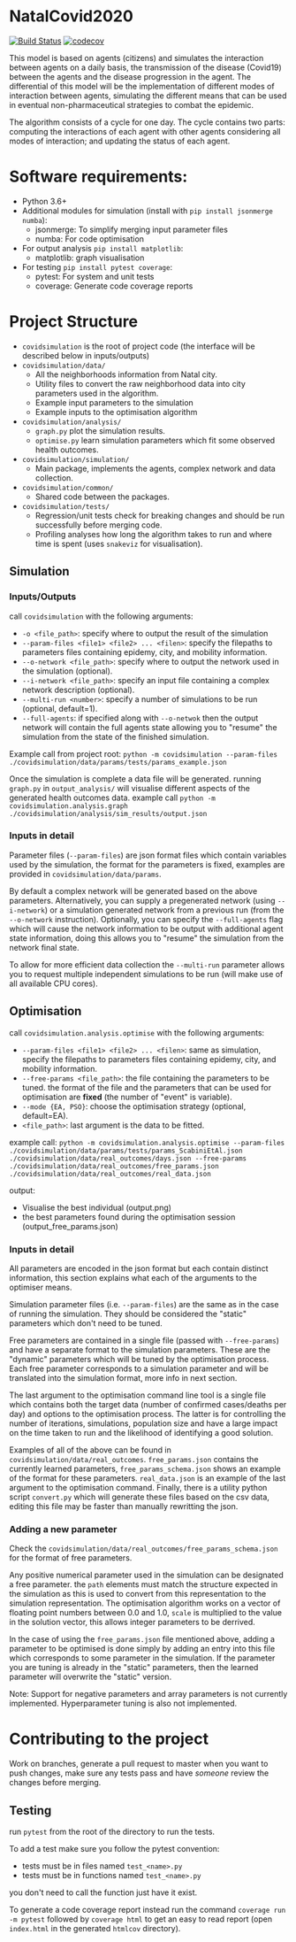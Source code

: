 # NatalCovid2020

[![Build Status](https://travis-ci.com/LiamWellacott/NatalCovid2020.svg?token=9ttsAxYFDwyKqpVMG1qC&branch=master)](https://travis-ci.com/LiamWellacott/NatalCovid2020) [![codecov](https://codecov.io/gh/LiamWellacott/NatalCovid2020/branch/master/graph/badge.svg?token=KSG2T7IXRU)](https://codecov.io/gh/LiamWellacott/NatalCovid2020)

This model is based on agents (citizens) and simulates the interaction between agents on a daily basis, the transmission of the disease (Covid19) between the agents and the disease progression in the agent. The differential of this model will be the implementation of different modes of interaction between agents, simulating the different means that can be used in eventual non-pharmaceutical strategies to combat the epidemic.

The algorithm consists of a cycle for one day. The cycle contains two parts: computing the interactions of each agent with other agents considering all modes of interaction; and updating the status of each agent.

# Software requirements:
- Python 3.6+
- Additional modules for simulation (install with `pip install jsonmerge numba`):
    - jsonmerge: To simplify merging input parameter files
    - numba: For code optimisation
- For output analysis `pip install matplotlib`:
    - matplotlib: graph visualisation
- For testing `pip install pytest coverage`:
    - pytest: For system and unit tests
    - coverage: Generate code coverage reports 

# Project Structure

- `covidsimulation` is the root of project code (the interface will be described below in inputs/outputs)
- `covidsimulation/data/`
    - All the neighborhoods information from Natal city.
    - Utility files to convert the raw neighborhood data into city parameters used in the algorithm.
    - Example input parameters to the simulation
    - Example inputs to the optimisation algorithm
- `covidsimulation/analysis/`
    - `graph.py` plot the simulation results.
    - `optimise.py` learn simulation parameters which fit some observed health outcomes. 
- `covidsimulation/simulation/`
    - Main package, implements the agents, complex network and data collection.
- `covidsimulation/common/`
    - Shared code between the packages.
- `covidsimulation/tests/`
    - Regression/unit tests check for breaking changes and should be run successfully before merging code.
    - Profiling analyses how long the algorithm takes to run and where time is spent (uses `snakeviz` for visualisation).

## Simulation

### Inputs/Outputs

call `covidsimulation` with the following arguments:
- `-o <file_path>`: specify where to output the result of the simulation
- `--param-files <file1> <file2> ... <filen>`: specify the filepaths to parameters files containing epidemy, city, and mobility information.
- `--o-network <file_path>`: specify where to output the network used in the simulation (optional).
- `--i-network <file_path>`: specify an input file containing a complex network description (optional).
- `--multi-run <number>`: specify a number of simulations to be run (optional, default=1).
- `--full-agents`: if specified along with `--o-netwok` then the output network will contain the full agents state allowing you to "resume" the simulation from the state of the finished simulation. 

Example call from project root: `python -m covidsimulation --param-files ./covidsimulation/data/params/tests/params_example.json`

Once the simulation is complete a data file will be generated. running `graph.py` in `output_analysis/` will visualise different aspects of the generated health outcomes data. example call `python -m covidsimulation.analysis.graph ./covidsimulation/analysis/sim_results/output.json`

### Inputs in detail 

Parameter files (`--param-files`) are json format files which contain variables used by the simulation, the format for the parameters is fixed, examples are provided in `covidsimulation/data/params`. 

By default a complex network will be generated based on the above parameters. Alternatively, you can supply a pregenerated network (using `--i-network`) or a simulation generated network from a previous run (from the `--o-network` instruction). Optionally, you can specify the `--full-agents` flag which will cause the network information to be output with additional agent state information, doing this allows you to "resume" the simulation from the network final state.

To allow for more efficient data collection the `--multi-run` parameter allows you to request multiple independent simulations to be run (will make use of all available CPU cores).

## Optimisation

call `covidsimulation.analysis.optimise` with the following arguments:
- `--param-files <file1> <file2> ... <filen>`: same as simulation, specify the filepaths to parameters files containing epidemy, city, and mobility information.
- `--free-params <file_path>`: the file containing the parameters to be tuned. the format of the file and the parameters that can be used for optimisation are **fixed** (the number of "event" is variable).
- `--mode {EA, PSO}`: choose the optimisation strategy (optional, default=EA).
- `<file_path>`: last argument is the data to be fitted.

example call:
`python -m covidsimulation.analysis.optimise --param-files ./covidsimulation/data/params/tests/params_ScabiniEtAl.json ./covidsimulation/data/real_outcomes/days.json --free-params ./covidsimulation/data/real_outcomes/free_params.json ./covidsimulation/data/real_outcomes/real_data.json`

output:
- Visualise the best individual (output.png)
- the best parameters found during the optimisation session (output_free_params.json)

### Inputs in detail

All parameters are encoded in the json format but each contain distinct information, this section explains what each of the arguments to the optimiser means.

Simulation parameter files (i.e. `--param-files`) are the same as in the case of running the simulation. They should be considered the "static" parameters which don't need to be tuned. 

Free parameters are contained in a single file (passed with `--free-params`) and have a separate format to the simulation parameters. These are the "dynamic" parameters which will be tuned by the optimisation process. Each free parameter corresponds to a simulation parameter and will be translated into the simulation format, more info in next section.

The last argument to the optimisation command line tool is a single file which contains both the target data (number of confirmed cases/deaths per day) and options to the optimisation process. The latter is for controlling the number of iterations, simulations, population size and have a large impact on the time taken to run and the likelihood of identifying a good solution.

Examples of all of the above can be found in `covidsimulation/data/real_outcomes`. `free_params.json` contains the currently learned parameters, `free_params_schema.json` shows an example of the format for these parameters. `real_data.json` is an example of the last argument to the optimisation command. Finally, there is a utility python script `convert.py` which will generate these files based on the csv data, editing this file may be faster than manually rewritting the json.

### Adding a new parameter

Check the `covidsimulation/data/real_outcomes/free_params_schema.json` for the format of free parameters.

Any positive numerical parameter used in the simulation can be designated a free parameter. the `path` elements must match the structure expected in the simulation as this is used to convert from this representation to the simulation representation. The optimisation algorithm works on a vector of floating point numbers between 0.0 and 1.0, `scale` is multiplied to the value in the solution vector, this allows integer parameters to be derrived.

In the case of using the `free_params.json` file mentioned above, adding a parameter to be optimised is done simply by adding an entry into this file which corresponds to some parameter in the simulation. If the parameter you are tuning is already in the "static" parameters, then the learned parameter will overwrite the "static" version. 

Note: Support for negative parameters and array parameters is not currently implemented. Hyperparameter tuning is also not implemented.

# Contributing to the project

Work on branches, generate a pull request to master when you want to push changes, make sure any tests pass and have _someone_ review the changes before merging. 

## Testing

run `pytest` from the root of the directory to run the tests.

To add a test make sure you follow the pytest convention:
- tests must be in files named `test_<name>.py`
- tests must be in functions named `test_<name>.py`

you don't need to call the function just have it exist.

To generate a code coverage report instead run the command `coverage run -m pytest` followed by `coverage html` to get an easy to read report (open `index.html` in the generated `htmlcov` directory).

